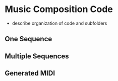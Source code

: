 
# Music Composition Code

- describe organization of code and subfolders

## One Sequence


## Multiple Sequences


## Generated MIDI
